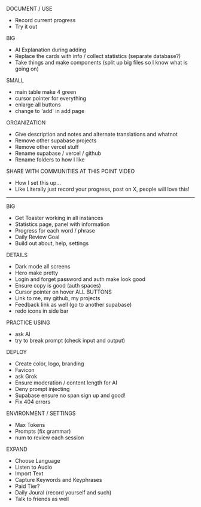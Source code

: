 DOCUMENT / USE
- Record current progress
- Try it out

BIG
- AI Explanation during adding
- Replace the cards with info / collect statistics (separate database?)
- Take things and make components (split up big files so I know what is going on)

SMALL
- main table make 4 green
- cursor pointer for everything
- enlarge all buttons
- change to 'add' in add page

ORGANIZATION
- Give description and notes and alternate translations and whatnot
- Remove other supabase projects
- Remove other vercel stuff
- Rename supabase / vercel / github
- Rename folders to how I like

SHARE WITH COMMUNITIES AT THIS POINT
VIDEO
- How I set this up...
- Like Literally just record your progress, post on X, people will love this!
--------------------------------------------

BIG
- Get Toaster working in all instances
- Statistics page, panel with information
- Progress for each word / phrase
- Daily Review Goal
- Build out about, help, settings

DETAILS
- Dark mode all screens
- Hero make pretty
- Login and forget password and auth make look good
- Ensure copy is good (auth spaces)
- Cursor pointer on hover ALL BUTTONS
- Link to me, my github, my projects
- Feedback link as well (go to another supabase)
- redo icons in side bar

PRACTICE USING
- ask AI
- try to break prompt (check input and output)

DEPLOY
- Create color, logo, branding
- Favicon
- ask Grok
- Ensure moderation / content length for AI
- Deny prompt injecting
- Supabase ensure no span sign up and good!
- Fix 404 errors

ENVIRONMENT / SETTINGS
- Max Tokens
- Prompts (fix grammar)
- num to review each session

EXPAND
- Choose Language
- Listen to Audio
- Import Text
- Capture Keywords and Keyphrases
- Paid Tier?
- Daily Joural (record yourself and such)
- Talk to friends as well